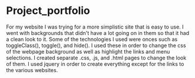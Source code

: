 # Project_portfolio

For my website I was trying for a more simplistic site that is easy to use. I went with backgrounds that didn't have a lot going on in them so that it had a clean look to it. Some of the technologies I used were onces such as toggleClass(), toggle(), and hide(). I used these in order to change the css of the webpage background as well as highlight the links and menu selections. I created separate .css, .js, and .html pages to change the look of them. I used jquery in order to create everything except for the links to the various websites.